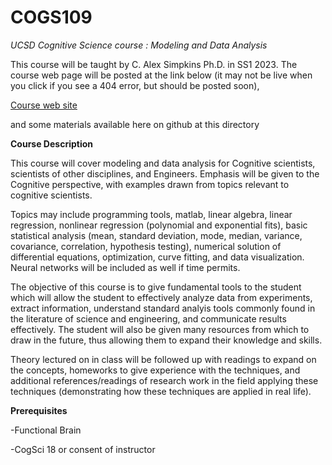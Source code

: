 # COGS109
*UCSD Cognitive Science course : Modeling and Data Analysis*

This course will be taught by C. Alex Simpkins Ph.D. in SS1 2023. The course web page will be posted at the link below (it may not be live when you click if you see a 404 error, but should be posted soon), 

[Course web site](http://casimpkinsjr.radiantdolphinpress.com/pages/cogs109_ss1_23)

and some materials available here on github at this directory

**Course Description** 

This course will cover modeling and data analysis for Cognitive scientists, scientists of other disciplines, and Engineers. Emphasis will be given to the Cognitive perspective, with examples drawn from topics relevant to cognitive scientists.

Topics may include programming tools, matlab, linear algebra, linear regression, nonlinear regression (polynomial and exponential fits), basic statistical analysis (mean, standard deviation, mode, median, variance, covariance, correlation, hypothesis testing), numerical solution of differential equations, optimization, curve fitting, and data visualization. Neural networks will be included as well if time permits. 

The objective of this course is to give fundamental tools to the student which will allow the student to effectively analyze data from experiments, extract information, understand standard analyis tools commonly found in the literature of science and engineering, and communicate results effectively. The student will also be given many resources from which to draw in the future, thus allowing them to expand their knowledge and skills.

Theory lectured on in class will be followed up with readings to expand on the concepts, homeworks to give experience with the techniques, and additional references/readings of research work in the field applying these techniques (demonstrating how these techniques are applied in real life).



**Prerequisites**

-Functional Brain 

-CogSci 18 or consent of instructor 




